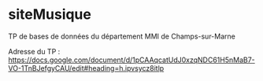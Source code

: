 # siteMusique
TP de bases de données du département MMI de Champs-sur-Marne

Adresse du TP : https://docs.google.com/document/d/1pCAAqcatUdJ0xzqNDC61H5nMaB7-VO-1TnBJefgyCAU/edit#heading=h.ipvsycz8itlp
